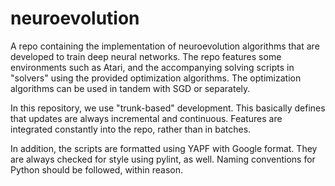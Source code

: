 # neuroevolution
A repo containing the implementation of neuroevolution algorithms that are
developed to train deep neural networks. The repo features some environments such
as Atari, and the accompanying solving scripts in "solvers" using the provided
optimization algorithms. The optimization algorithms can be used in tandem with
SGD or separately.

In this repository, we use "trunk-based" development. This basically defines that
updates are always incremental and continuous. Features are integrated constantly
into the repo, rather than in batches.

In addition, the scripts are formatted using YAPF with Google format. They are
always checked for style using pylint, as well. Naming conventions for Python
should be followed, within reason.

